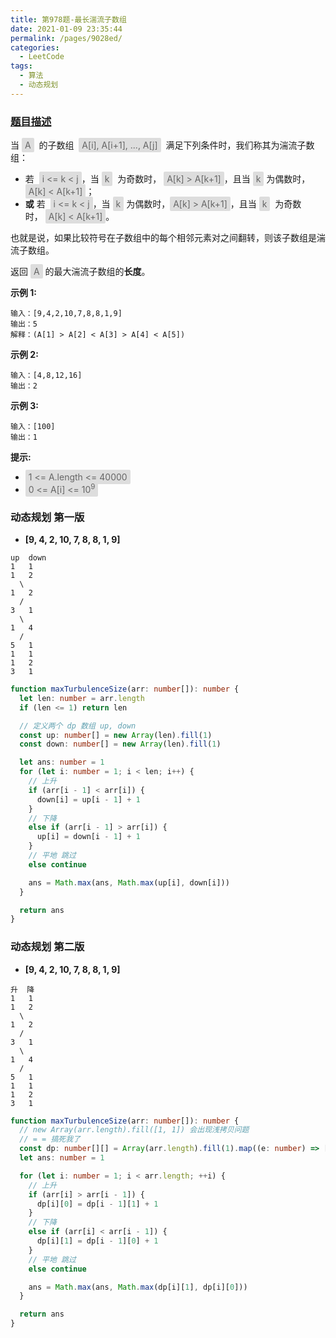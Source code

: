 ```yaml
---
title: 第978题-最长湍流子数组
date: 2021-01-09 23:35:44
permalink: /pages/9028ed/
categories:
  - LeetCode
tags:
  - 算法
  - 动态规划
---
```


### [题目描述](https://leetcode-cn.com/problems/longest-turbulent-subarray/)

当 <span style="background: #ddd; color: #666; padding: 3px 5px; border-radius: 2px;">A</span>  的子数组  <span style="background: #ddd; color: #666; padding: 3px 5px; border-radius: 2px;">A[i], A[i+1], ..., A[j]</span>  满足下列条件时，我们称其为湍流子数组：

- 若  <span style="background: #ddd; color: #666; padding: 3px 5px; border-radius: 2px;">i <= k < j</span>，当 <span style="background: #ddd; color: #666; padding: 3px 5px; border-radius: 2px;">k</span>  为奇数时， <span style="background: #ddd; color: #666; padding: 3px 5px; border-radius: 2px;">A[k] > A[k+1]</span>，且当 <span style="background: #ddd; color: #666; padding: 3px 5px; border-radius: 2px;">k</span> 为偶数时，<span style="background: #ddd; color: #666; padding: 3px 5px; border-radius: 2px;">A[k] < A[k+1]</span>；
- **或** 若  <span style="background: #ddd; color: #666; padding: 3px 5px; border-radius: 2px;">i <= k < j</span>，当 <span style="background: #ddd; color: #666; padding: 3px 5px; border-radius: 2px;">k</span> 为偶数时，<span style="background: #ddd; color: #666; padding: 3px 5px; border-radius: 2px;">A[k] > A[k+1]</span>，且当 <span style="background: #ddd; color: #666; padding: 3px 5px; border-radius: 2px;">k</span>  为奇数时， <span style="background: #ddd; color: #666; padding: 3px 5px; border-radius: 2px;">A[k] < A[k+1]</span>。

也就是说，如果比较符号在子数组中的每个相邻元素对之间翻转，则该子数组是湍流子数组。

返回 <span style="background: #ddd; color: #666; padding: 3px 5px; border-radius: 2px;">A</span> 的最大湍流子数组的**长度**。

<!-- more -->

**示例 1:**

```
输入：[9,4,2,10,7,8,8,1,9]
输出：5
解释：(A[1] > A[2] < A[3] > A[4] < A[5])
```

**示例 2:**

```
输入：[4,8,12,16]
输出：2
```

**示例 3:**

```
输入：[100]
输出：1
```

**提示:**

- <span style="background: #ddd; color: #666; padding: 3px 5px; border-radius: 2px;">1 <= A.length <= 40000</span>
- <span style="background: #ddd; color: #666; padding: 3px 5px; border-radius: 2px;">0 <= A[i] <= 10<sup>9</sup></span>

### 动态规划 第一版

- **[9, 4, 2, 10, 7, 8, 8, 1, 9]**

```
up  down
1   1
1   2
  \
1   2
  /
3   1
  \
1   4
  /
5   1
1   1
1   2
3   1
```

```TypeScript
function maxTurbulenceSize(arr: number[]): number {
  let len: number = arr.length
  if (len <= 1) return len

  // 定义两个 dp 数组 up, down
  const up: number[] = new Array(len).fill(1)
  const down: number[] = new Array(len).fill(1)

  let ans: number = 1
  for (let i: number = 1; i < len; i++) {
    // 上升
    if (arr[i - 1] < arr[i]) {
      down[i] = up[i - 1] + 1
    }
    // 下降
    else if (arr[i - 1] > arr[i]) {
      up[i] = down[i - 1] + 1
    }
    // 平地 跳过
    else continue

    ans = Math.max(ans, Math.max(up[i], down[i]))
  }

  return ans
}
```

### 动态规划 第二版

- **[9, 4, 2, 10, 7, 8, 8, 1, 9]**

```
升  降
1   1
1   2
  \
1   2
  /
3   1
  \
1   4
  /
5   1
1   1
1   2
3   1
```

```TypeScript
function maxTurbulenceSize(arr: number[]): number {
  // new Array(arr.length).fill([1, 1]) 会出现浅拷贝问题
  // = = 搞死我了
  const dp: number[][] = Array(arr.length).fill(1).map((e: number) => [e, e])
  let ans: number = 1

  for (let i: number = 1; i < arr.length; ++i) {
    // 上升
    if (arr[i] > arr[i - 1]) {
      dp[i][0] = dp[i - 1][1] + 1
    }
    // 下降
    else if (arr[i] < arr[i - 1]) {
      dp[i][1] = dp[i - 1][0] + 1
    }
    // 平地 跳过
    else continue

    ans = Math.max(ans, Math.max(dp[i][1], dp[i][0]))
  }

  return ans
}
```
